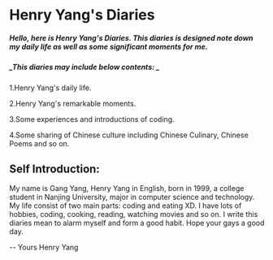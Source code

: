 # **Henry Yang's Diaries**

##### _Hello, here is Henry Yang's Diaries. This diaries is designed note down my daily life as well as some significant moments for me._

##### _This diaries may include below contents: _

1.Henry Yang's daily life.

2.Henry Yang's remarkable moments.

3.Some experiences and introductions of coding.

4.Some sharing of Chinese culture including Chinese Culinary, Chinese Poems and so on.

## **Self Introduction:**

My name is Gang Yang, Henry Yang in English, born in 1999, a college student in Nanjing University, major in computer science and technology. My life consist of two main parts: coding and eating XD. I have lots of hobbies, coding, cooking, reading,  watching movies and so on. I write this diaries mean to alarm myself and form a good habit. Hope your gays a good day.

-- Yours Henry Yang

